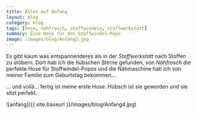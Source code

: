 ```yaml
---
title: Alles auf Anfang
layout: blog
category: blog
tags: [hose, nähfrosch, stoffwindeln, stoffwerkstatt]  
summary: Eine Hose für den Stoffwindel-Popo
image: /images/blog/Anfang2.jpg
---
```



 Es gibt kaum was entspannenderes als in der *Stoffwerkstatt* nach Stoffen zu stöbern. Dort hab ich die hübschen Sterne gefunden, von *Nähfrosch* die perfekte Hose für Stoffwindel-Popos und die Nähmaschine hab ich von meiner Familie zum Geburtstag bekommen...

... und voilà... fertig ist meine erste Hose. Hübsch ist sie geworden und sie sitzt perfekt.

![anfang]({{ site.baseurl }}/images/blog/Anfang4.jpg)
